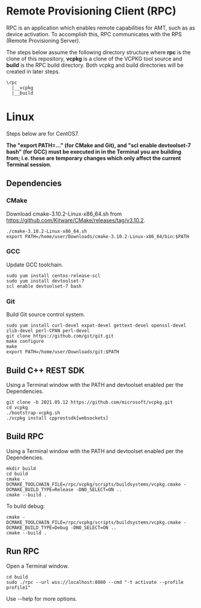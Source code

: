 # Remote Provisioning Client (RPC)

RPC is an application which enables remote capabilities for AMT, such as as device activation. To accomplish this, RPC communicates with the RPS (Remote Provisioning Server).

The steps below assume the following directory structure where **rpc** is the clone of this repository, **vcpkg** is a clone of the VCPKG tool source and **build** is the RPC build directory. Both vcpkg and build directories will be created in later steps.

```
\rpc
  |__vcpkg
  |__build
```

# Linux

Steps below are for CentOS7.

**The "export PATH=..." (for CMake and Git), and "scl enable devtoolset-7 bash" (for GCC) must be executed in in the Terminal you are building from; i.e. these are temporary changes which only affect the current Terminal session.**

## Dependencies

### CMake
Download cmake-3.10.2-Linux-x86_64.sh from https://github.com/Kitware/CMake/releases/tag/v3.10.2.
    
```
./cmake-3.10.2-Linux-x86_64.sh
export PATH=/home/user/Downloads/cmake-3.10.2-Linux-x86_64/bin:$PATH
```

### GCC
Update GCC toolchain.

```
sudo yum install centos-release-scl
sudo yum install devtoolset-7
scl enable devtoolset-7 bash
```

### Git
Build Git source control system.
```
sudo yum install curl-devel expat-devel gettext-devel openssl-devel zlib-devel perl-CPAN perl-devel
git clone https://github.com/git/git.git
make configure
make
export PATH=/home/user/Downloads/git:$PATH
```

## Build C++ REST SDK

Using a Terminal window with the PATH and devtoolset enabled per the Dependencies.

```
git clone -b 2021.05.12 https://github.com/microsoft/vcpkg.git
cd vcpkg
./bootstrap-vcpkg.sh
./vcpkg install cpprestsdk[websockets]
```

## Build RPC

Using a Terminal window with the PATH and devtoolset enabled per the Dependencies.

```
mkdir build
cd build
cmake -DCMAKE_TOOLCHAIN_FILE=/rpc/vcpkg/scripts/buildsystems/vcpkg.cmake -DCMAKE_BUILD_TYPE=Release -DNO_SELECT=ON ..
cmake --build .
```

To build debug:
```
cmake -DCMAKE_TOOLCHAIN_FILE=/rpc/vcpkg/scripts/buildsystems/vcpkg.cmake -DCMAKE_BUILD_TYPE=Debug -DNO_SELECT=ON ..
cmake --build .
```

## Run RPC

Open a Terminal window.

```
cd build
sudo ./rpc --url wss://localhost:8080 --cmd "-t activate --profile profile1"
```

Use --help for more options.
